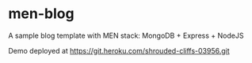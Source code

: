 # men-blog
A sample blog template with MEN stack: MongoDB + Express + NodeJS

Demo deployed at https://git.heroku.com/shrouded-cliffs-03956.git
